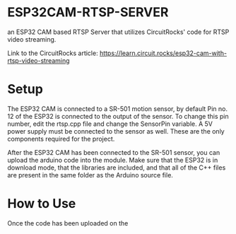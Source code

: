 # ESP32CAM-RTSP-SERVER
an ESP32 CAM based RTSP Server that utilizes CircuitRocks' code for RTSP video streaming.

Link to the CircuitRocks article: https://learn.circuit.rocks/esp32-cam-with-rtsp-video-streaming

# Setup
The ESP32 CAM is connected to a SR-501 motion sensor, by default Pin no. 12 of the ESP32 is connected to the output of the sensor. To change this pin number, edit the rtsp.cpp file and change the SensorPin variable.
A 5V power supply must be connected to the sensor as well. These are the only components required for the project.

After the ESP32 CAM has been connected to the SR-501 sensor, you can upload the arduino code into the module. Make sure that the ESP32 is in download mode, that the libraries are included, and that all of the C++ files are present in the same folder as the Arduino source file.

# How to Use
Once the code has been uploaded on the 
